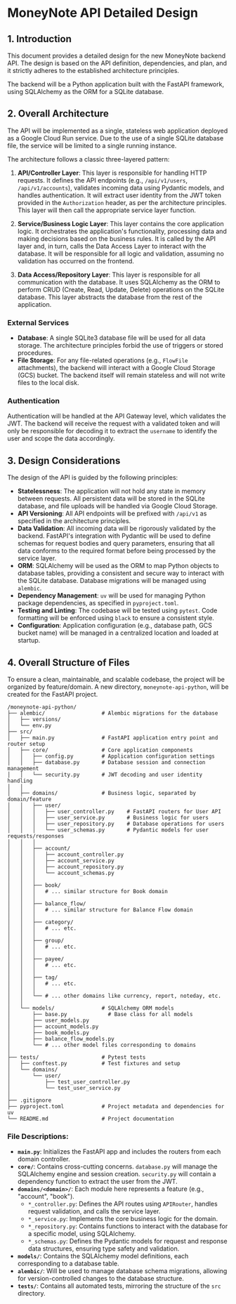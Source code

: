 # MoneyNote API Detailed Design

## 1. Introduction

This document provides a detailed design for the new MoneyNote backend API. The design is based on the API definition, dependencies, and plan, and it strictly adheres to the established architecture principles.

The backend will be a Python application built with the FastAPI framework, using SQLAlchemy as the ORM for a SQLite database.

## 2. Overall Architecture

The API will be implemented as a single, stateless web application deployed as a Google Cloud Run service. Due to the use of a single SQLite database file, the service will be limited to a single running instance.

The architecture follows a classic three-layered pattern:

1.  **API/Controller Layer**: This layer is responsible for handling HTTP requests. It defines the API endpoints (e.g., `/api/v1/users`, `/api/v1/accounts`), validates incoming data using Pydantic models, and handles authentication. It will extract user identity from the JWT token provided in the `Authorization` header, as per the architecture principles. This layer will then call the appropriate service layer function.

2.  **Service/Business Logic Layer**: This layer contains the core application logic. It orchestrates the application's functionality, processing data and making decisions based on the business rules. It is called by the API layer and, in turn, calls the Data Access Layer to interact with the database. It will be responsible for all logic and validation, assuming no validation has occurred on the frontend.

3.  **Data Access/Repository Layer**: This layer is responsible for all communication with the database. It uses SQLAlchemy as the ORM to perform CRUD (Create, Read, Update, Delete) operations on the SQLite database. This layer abstracts the database from the rest of the application.

### External Services

-   **Database**: A single SQLite3 database file will be used for all data storage. The architecture principles forbid the use of triggers or stored procedures.
-   **File Storage**: For any file-related operations (e.g., `FlowFile` attachments), the backend will interact with a Google Cloud Storage (GCS) bucket. The backend itself will remain stateless and will not write files to the local disk.

### Authentication

Authentication will be handled at the API Gateway level, which validates the JWT. The backend will receive the request with a validated token and will only be responsible for decoding it to extract the `username` to identify the user and scope the data accordingly.

## 3. Design Considerations

The design of the API is guided by the following principles:

-   **Statelessness**: The application will not hold any state in memory between requests. All persistent data will be stored in the SQLite database, and file uploads will be handled via Google Cloud Storage.
-   **API Versioning**: All API endpoints will be prefixed with `/api/v1` as specified in the architecture principles.
-   **Data Validation**: All incoming data will be rigorously validated by the backend. FastAPI's integration with Pydantic will be used to define schemas for request bodies and query parameters, ensuring that all data conforms to the required format before being processed by the service layer.
-   **ORM**: SQLAlchemy will be used as the ORM to map Python objects to database tables, providing a consistent and secure way to interact with the SQLite database. Database migrations will be managed using `alembic`.
-   **Dependency Management**: `uv` will be used for managing Python package dependencies, as specified in `pyproject.toml`.
-   **Testing and Linting**: The codebase will be tested using `pytest`. Code formatting will be enforced using `black` to ensure a consistent style.
-   **Configuration**: Application configuration (e.g., database path, GCS bucket name) will be managed in a centralized location and loaded at startup.

## 4. Overall Structure of Files

To ensure a clean, maintainable, and scalable codebase, the project will be organized by feature/domain. A new directory, `moneynote-api-python`, will be created for the FastAPI project.

```
/moneynote-api-python/
├── alembic/                  # Alembic migrations for the database
│   ├── versions/
│   └── env.py
├── src/
│   ├── main.py               # FastAPI application entry point and router setup
│   ├── core/                 # Core application components
│   │   ├── config.py         # Application configuration settings
│   │   ├── database.py       # Database session and connection management
│   │   └── security.py       # JWT decoding and user identity handling
│   │
│   ├── domains/              # Business logic, separated by domain/feature
│   │   ├── user/
│   │   │   ├── user_controller.py    # FastAPI routers for User API
│   │   │   ├── user_service.py       # Business logic for users
│   │   │   ├── user_repository.py    # Database operations for users
│   │   │   └── user_schemas.py       # Pydantic models for user requests/responses
│   │   │
│   │   ├── account/
│   │   │   ├── account_controller.py
│   │   │   ├── account_service.py
│   │   │   ├── account_repository.py
│   │   │   └── account_schemas.py
│   │   │
│   │   ├── book/
│   │   │   # ... similar structure for Book domain
│   │   │
│   │   ├── balance_flow/
│   │   │   # ... similar structure for Balance Flow domain
│   │   │
│   │   ├── category/
│   │   │   # ... etc.
│   │   │
│   │   ├── group/
│   │   │   # ... etc.
│   │   │
│   │   ├── payee/
│   │   │   # ... etc.
│   │   │
│   │   ├── tag/
│   │   │   # ... etc.
│   │   │
│   │   └── # ... other domains like currency, report, noteday, etc.
│   │
│   └── models/               # SQLAlchemy ORM models
│       ├── base.py             # Base class for all models
│       ├── user_models.py
│       ├── account_models.py
│       ├── book_models.py
│       ├── balance_flow_models.py
│       └── # ... other model files corresponding to domains
│
├── tests/                    # Pytest tests
│   ├── conftest.py           # Test fixtures and setup
│   └── domains/
│       └── user/
│           ├── test_user_controller.py
│           └── test_user_service.py
│
├── .gitignore
├── pyproject.toml            # Project metadata and dependencies for uv
└── README.md                 # Project documentation
```

### File Descriptions:

-   **`main.py`**: Initializes the FastAPI app and includes the routers from each domain controller.
-   **`core/`**: Contains cross-cutting concerns. `database.py` will manage the SQLAlchemy engine and session creation. `security.py` will contain a dependency function to extract the user from the JWT.
-   **`domains/<domain>/`**: Each module here represents a feature (e.g., "account", "book").
    -   `*_controller.py`: Defines the API routes using `APIRouter`, handles request validation, and calls the service layer.
    -   `*_service.py`: Implements the core business logic for the domain.
    -   `*_repository.py`: Contains functions to interact with the database for a specific model, using SQLAlchemy.
    -   `*_schemas.py`: Defines the Pydantic models for request and response data structures, ensuring type safety and validation.
-   **`models/`**: Contains the SQLAlchemy model definitions, each corresponding to a database table.
-   **`alembic/`**: Will be used to manage database schema migrations, allowing for version-controlled changes to the database structure.
-   **`tests/`**: Contains all automated tests, mirroring the structure of the `src` directory.
